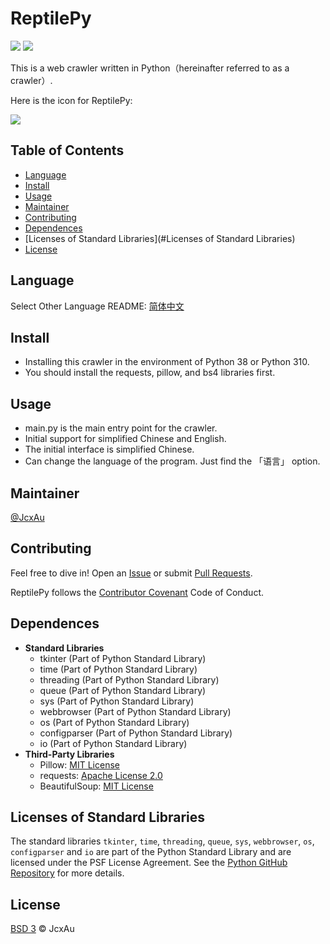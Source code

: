 # ReptilePy
![](https://img.shields.io/badge/Programming_Language-Python-blue)
![](https://img.shields.io/badge/Program_category-Web_crawler-green)

This is a web crawler written in Python（hereinafter referred to as a crawler）.

Here is the icon for ReptilePy:

![](../img/ReptilePy_icon.ico)

## Table of Contents
  - [Language](#Language)
  - [Install](#install)
  - [Usage](#usage)
  - [Maintainer](#maintainer)
  - [Contributing](#contributing)
  - [Dependences](#Dependences)
  - [Licenses of Standard Libraries](#Licenses of Standard Libraries)
  - [License](#license)

## Language
Select Other Language README: [简体中文](README-Chinese(simplified).md)

## Install
   - Installing this crawler in the environment of Python 38 or Python 310.
   - You should install the requests, pillow, and bs4 libraries first.

## Usage
  - main.py is the main entry point for the crawler.
  - Initial support for simplified Chinese and English.
  - The initial interface is simplified Chinese.
  - Can change the language of the program. Just find the 「语言」 option.

## Maintainer
[@JcxAu](https://github.com/JcxAu)

## Contributing
Feel free to dive in! Open an [Issue](https://github.com/JcxAu/ReptilePy/issues/new) or submit [Pull Requests](https://github.com/JcxAu/ReptilePy/pulls).

ReptilePy follows the [Contributor Covenant](https://www.contributor-covenant.org/version/2/1/code_of_conduct/) Code of Conduct.

## Dependences
- **Standard Libraries**
  - tkinter (Part of Python Standard Library)
  - time (Part of Python Standard Library)
  - threading (Part of Python Standard Library)
  - queue (Part of Python Standard Library)
  - sys (Part of Python Standard Library)
  - webbrowser (Part of Python Standard Library)
  - os (Part of Python Standard Library)
  - configparser (Part of Python Standard Library)
  - io (Part of Python Standard Library)
- **Third-Party Libraries**
  - Pillow: [MIT License](https://github.com/python-pillow/Pillow/blob/main/LICENSE)
  - requests: [Apache License 2.0](https://github.com/psf/requests/blob/master/LICENSE)
  - BeautifulSoup: [MIT License](https://github.com/wention/BeautifulSoup4/blob/master/COPYING.txt)

## Licenses of Standard Libraries
The standard libraries `tkinter`, `time`, `threading`, `queue`, `sys`, `webbrowser`, `os`, `configparser` and `io` are part of the Python Standard Library and are licensed under the PSF License Agreement. See the [Python GitHub Repository](https://github.com/python/cpython/blob/main/LICENSE) for more details.

## License
[BSD 3](../LICENSES/LICENSE) © JcxAu

